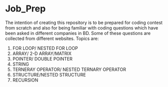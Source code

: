 # Job_Prep
The intention of creating this repository is to be  prepared for coding contest from scratch and also for being familiar with coding questions which have been asked in
different companies in BD. Some of these questions are collected from different websites. Topics are:
1) FOR LOOP/ NESTED FOR LOOP
2) ARRAY/ 2-D ARRAY/MATRIX
3) POINTER/ DOUBLE POINTER
4) STRING
5) TERNERAY OPERATOR/ NESTED TERNARY OPERATOR 
6) STRUCTURE/NESTED STRUCTURE
7) RECURSION


